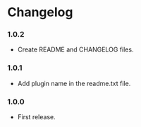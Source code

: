 # Changelog

### 1.0.2
* Create README and CHANGELOG files.

### 1.0.1
* Add plugin name in the readme.txt file.

### 1.0.0
* First release.